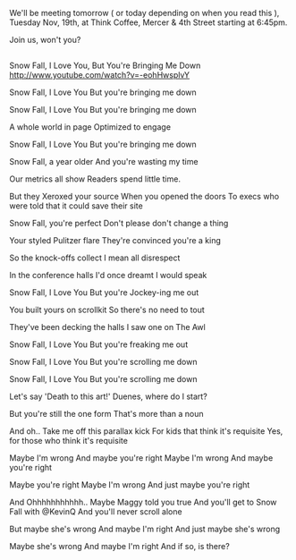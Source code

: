 We'll be meeting tomorrow ( or today depending on when you read this ), Tuesday Nov, 19th, at Think Coffee, Mercer & 4th Street starting at 6:45pm.

Join us, won't you?

##
Snow Fall, I Love You, But You're Bringing Me Down
http://www.youtube.com/watch?v=-eohHwsplvY

Snow Fall, I Love You
But you're bringing me down

Snow Fall, I Love You
But you're bringing me down

A whole world in page
Optimized to engage

Snow Fall, I Love You
But you're bringing me down

Snow Fall, a year older
And you're wasting my time

Our metrics all show
Readers spend little time.

But they Xeroxed your source
When you opened the doors
To execs who were told
that it could save their site

Snow Fall, you're perfect
Don't please don't change a thing

Your styled Pulitzer flare
They're convinced you're a king

So the knock-offs collect
I mean all disrespect

In the conference halls
I'd once dreamt I would speak

Snow Fall, I Love You
But you're Jockey-ing me out

You built yours on scrollkit
So there's no need to tout

They've been decking the halls
I saw one on The Awl

Snow Fall, I Love You
But you're freaking me out

Snow Fall, I Love You
But you're scrolling me down

Snow Fall, I Love You
But you're scrolling me down

Let's say 'Death to this art!'
Duenes, where do I start?

But you're still the one form
That's more than a noun

And oh.. Take me off this parallax kick
For kids that think it's requisite
Yes, for those who think it's requisite

Maybe I'm wrong
And maybe you're right
Maybe I'm wrong
And maybe you're right

Maybe you're right
Maybe I'm wrong
And just maybe you're right

And Ohhhhhhhhhhh..
Maybe Maggy told you true
And you'll get to Snow Fall with @KevinQ
And you'll never scroll alone

But maybe she's wrong
And maybe I'm right
And just maybe she's wrong

Maybe she's wrong
And maybe I'm right
And if so, is there?